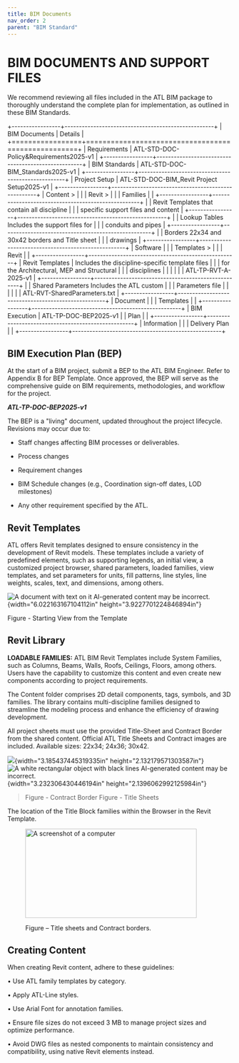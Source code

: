 ```yaml
---
title: BIM Documents
nav_order: 2
parent: "BIM Standard"
---
```

# BIM DOCUMENTS AND SUPPORT FILES

We recommend reviewing all files included in the ATL BIM package to
thoroughly understand the complete plan for implementation, as outlined
in these BIM Standards.

+-----------------+----------------------------------------------------+
| BIM Documents   | Details                                            |
+=================+====================================================+
| Requirements    | ATL-STD-DOC-Policy&Requirements2025-v1             |
+-----------------+----------------------------------------------------+
| BIM Standards   | ATL-STD-DOC-BIM_Standards2025-v1                   |
+-----------------+----------------------------------------------------+
| Project Setup   | ATL-STD-DOC-BIM_Revit Project Setup2025-v1         |
+-----------------+----------------------------------------------------+
| Content \>      |                                                    |
| Revit \>        |                                                    |
| Families        |                                                    |
+-----------------+----------------------------------------------------+
|                 | Revit Templates that contain all discipline        |
|                 | specific support files and content                 |
+-----------------+----------------------------------------------------+
|                 | Lookup Tables Includes the support files for       |
|                 | conduits and pipes                                 |
+-----------------+----------------------------------------------------+
|                 | Borders 22x34 and 30x42 borders and Title sheet    |
|                 | drawings                                           |
+-----------------+----------------------------------------------------+
| Software        |                                                    |
| Templates \>    |                                                    |
| Revit           |                                                    |
+-----------------+----------------------------------------------------+
| Revit Templates | Includes the discipline-specific template files    |
|                 | for the Architectural, MEP and Structural          |
|                 | disciplines                                        |
|                 |                                                    |
|                 | ATL-TP-RVT-A-2025-v1                               |
+-----------------+----------------------------------------------------+
|                 | Shared Parameters Includes the ATL custom          |
|                 | Parameters file                                    |
|                 |                                                    |
|                 | ATL-RVT-SharedParameters.txt                       |
+-----------------+----------------------------------------------------+
| Document        |                                                    |
| Templates       |                                                    |
+-----------------+----------------------------------------------------+
| BIM Execution   | ATL-TP-DOC-BEP2025-v1                              |
| Plan            |                                                    |
+-----------------+----------------------------------------------------+
| Information     |                                                    |
| Delivery Plan   |                                                    |
+-----------------+----------------------------------------------------+

## BIM Execution Plan (BEP)

At the start of a BIM project, submit a BEP to the ATL BIM Engineer.
Refer to Appendix B for BEP Template. Once approved, the BEP will serve
as the comprehensive guide on BIM requirements, methodologies, and
workflow for the project.

***ATL-TP-DOC-BEP2025-v1***

The BEP is a \"living\" document, updated throughout the project
lifecycle. Revisions may occur due to:

- Staff changes affecting BIM processes or deliverables.

- Process changes

- Requirement changes

- BIM Schedule changes (e.g., Coordination sign-off dates, LOD
    milestones)

- Any other requirement specified by the ATL.

## Revit Templates

ATL offers Revit templates designed to ensure consistency in the
development of Revit models. These templates include a variety of
predefined elements, such as supporting legends, an initial view, a
customized project browser, shared parameters, loaded families, view
templates, and set parameters for units, fill patterns, line styles,
line weights, scales, text, and dimensions, among others.

![A document with text on it AI-generated content may be
incorrect.](media/image7.png){width="6.022163167104112in"
height="3.9227701224846894in"}

Figure - Starting View from the Template

## Revit Library

**LOADABLE FAMILIES:** ATL BIM Revit Templates include System Families,
such as Columns, Beams, Walls, Roofs, Ceilings, Floors, among others.
Users have the capability to customize this content and even create new
components according to project requirements.

The Content folder comprises 2D detail components, tags, symbols, and 3D
families. The library contains multi-discipline families designed to
streamline the modeling process and enhance the efficiency of drawing
development.

All project sheets must use the provided Title-Sheet and Contract Border
from the shared content. Official ATL Title Sheets and Contract images
are included. Available sizes: 22x34; 24x36; 30x42.

![](media/image8.png){width="3.185437445319335in"
height="2.132179571303587in"}![A white rectangular object with black
lines AI-generated content may be
incorrect.](media/image9.png){width="3.232306430446194in"
height="2.1396062992125984in"}

> Figure - Contract Border Figure - Title Sheets

The location of the Title Block families within the Browser in the Revit
Template.

<figure>
<img src="media/image10.png" style="width:4.00431in;height:2.08268in"
alt="A screenshot of a computer" />
<figcaption><p>Figure – Title sheets and Contract
borders.</p></figcaption>
</figure>

## Creating Content

When creating Revit content, adhere to these guidelines:

• Use ATL family templates by category.

• Apply ATL-Line styles.

• Use Arial Font for annotation families.

• Ensure file sizes do not exceed 3 MB to manage project sizes and
optimize performance.

• Avoid DWG files as nested components to maintain consistency and
compatibility, using native Revit elements instead.

